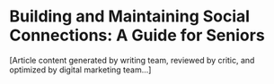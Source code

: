 # Building and Maintaining Social Connections: A Guide for Seniors

[Article content generated by writing team, reviewed by critic, and optimized by digital marketing team...]